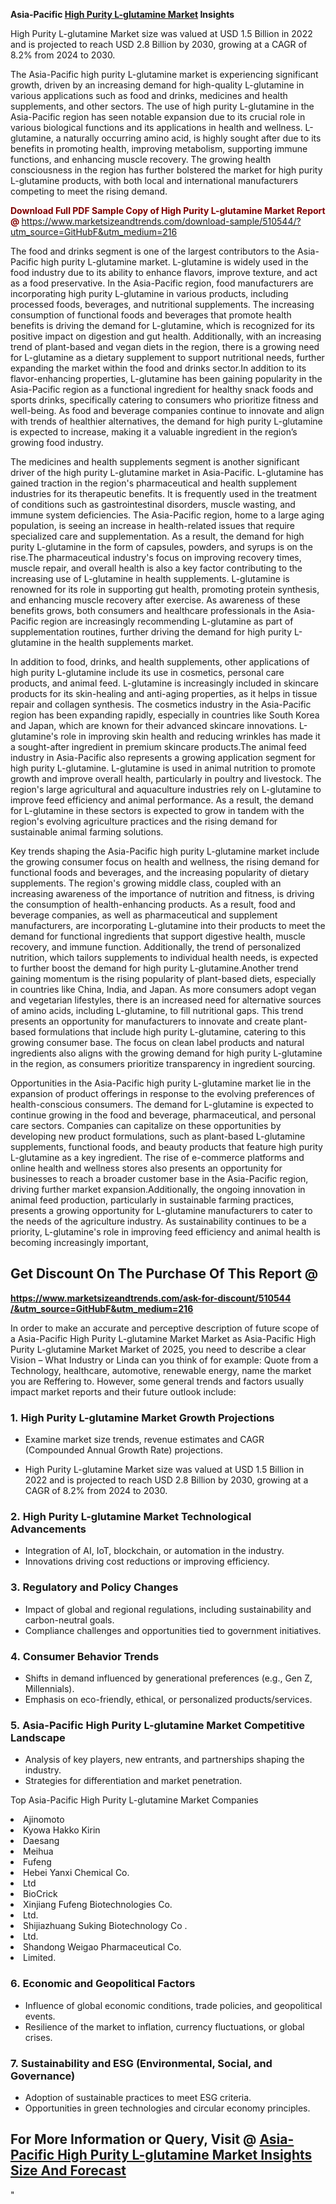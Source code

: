 <p><strong>Asia-Pacific&nbsp;<a href=""https://www.marketsizeandtrends.com/download-sample/510544/&amp;utm_source=GitHubF&amp;utm_medium=216"">High Purity L-glutamine Market</a> Insights</strong></p><p>High Purity L-glutamine Market size was valued at USD 1.5 Billion in 2022 and is projected to reach USD 2.8 Billion by 2030, growing at a CAGR of 8.2% from 2024 to 2030.</p><p><p>The Asia-Pacific high purity L-glutamine market is experiencing significant growth, driven by an increasing demand for high-quality L-glutamine in various applications such as food and drinks, medicines and health supplements, and other sectors. The use of high purity L-glutamine in the Asia-Pacific region has seen notable expansion due to its crucial role in various biological functions and its applications in health and wellness. L-glutamine, a naturally occurring amino acid, is highly sought after due to its benefits in promoting health, improving metabolism, supporting immune functions, and enhancing muscle recovery. The growing health consciousness in the region has further bolstered the market for high purity L-glutamine products, with both local and international manufacturers competing to meet the rising demand. <p><strong><span style="color: #800000;">Download Full PDF Sample Copy of High Purity L-glutamine Market Report @</span>&nbsp;</strong><a href="https://www.marketsizeandtrends.com/download-sample/510544/?utm_source=GitHubF&amp;utm_medium=216" target="_blank">https://www.marketsizeandtrends.com/download-sample/510544/?utm_source=GitHubF&amp;utm_medium=216</a></p></p><p>The food and drinks segment is one of the largest contributors to the Asia-Pacific high purity L-glutamine market. L-glutamine is widely used in the food industry due to its ability to enhance flavors, improve texture, and act as a food preservative. In the Asia-Pacific region, food manufacturers are incorporating high purity L-glutamine in various products, including processed foods, beverages, and nutritional supplements. The increasing consumption of functional foods and beverages that promote health benefits is driving the demand for L-glutamine, which is recognized for its positive impact on digestion and gut health. Additionally, with an increasing trend of plant-based and vegan diets in the region, there is a growing need for L-glutamine as a dietary supplement to support nutritional needs, further expanding the market within the food and drinks sector.In addition to its flavor-enhancing properties, L-glutamine has been gaining popularity in the Asia-Pacific region as a functional ingredient for healthy snack foods and sports drinks, specifically catering to consumers who prioritize fitness and well-being. As food and beverage companies continue to innovate and align with trends of healthier alternatives, the demand for high purity L-glutamine is expected to increase, making it a valuable ingredient in the region’s growing food industry. <p>The medicines and health supplements segment is another significant driver of the high purity L-glutamine market in Asia-Pacific. L-glutamine has gained traction in the region's pharmaceutical and health supplement industries for its therapeutic benefits. It is frequently used in the treatment of conditions such as gastrointestinal disorders, muscle wasting, and immune system deficiencies. The Asia-Pacific region, home to a large aging population, is seeing an increase in health-related issues that require specialized care and supplementation. As a result, the demand for high purity L-glutamine in the form of capsules, powders, and syrups is on the rise.The pharmaceutical industry's focus on improving recovery times, muscle repair, and overall health is also a key factor contributing to the increasing use of L-glutamine in health supplements. L-glutamine is renowned for its role in supporting gut health, promoting protein synthesis, and enhancing muscle recovery after exercise. As awareness of these benefits grows, both consumers and healthcare professionals in the Asia-Pacific region are increasingly recommending L-glutamine as part of supplementation routines, further driving the demand for high purity L-glutamine in the health supplements market.<p>In addition to food, drinks, and health supplements, other applications of high purity L-glutamine include its use in cosmetics, personal care products, and animal feed. L-glutamine is increasingly included in skincare products for its skin-healing and anti-aging properties, as it helps in tissue repair and collagen synthesis. The cosmetics industry in the Asia-Pacific region has been expanding rapidly, especially in countries like South Korea and Japan, which are known for their advanced skincare innovations. L-glutamine's role in improving skin health and reducing wrinkles has made it a sought-after ingredient in premium skincare products.The animal feed industry in Asia-Pacific also represents a growing application segment for high purity L-glutamine. L-glutamine is used in animal nutrition to promote growth and improve overall health, particularly in poultry and livestock. The region's large agricultural and aquaculture industries rely on L-glutamine to improve feed efficiency and animal performance. As a result, the demand for L-glutamine in these sectors is expected to grow in tandem with the region's evolving agriculture practices and the rising demand for sustainable animal farming solutions. <p>Key trends shaping the Asia-Pacific high purity L-glutamine market include the growing consumer focus on health and wellness, the rising demand for functional foods and beverages, and the increasing popularity of dietary supplements. The region's growing middle class, coupled with an increasing awareness of the importance of nutrition and fitness, is driving the consumption of health-enhancing products. As a result, food and beverage companies, as well as pharmaceutical and supplement manufacturers, are incorporating L-glutamine into their products to meet the demand for functional ingredients that support digestive health, muscle recovery, and immune function. Additionally, the trend of personalized nutrition, which tailors supplements to individual health needs, is expected to further boost the demand for high purity L-glutamine.Another trend gaining momentum is the rising popularity of plant-based diets, especially in countries like China, India, and Japan. As more consumers adopt vegan and vegetarian lifestyles, there is an increased need for alternative sources of amino acids, including L-glutamine, to fill nutritional gaps. This trend presents an opportunity for manufacturers to innovate and create plant-based formulations that include high purity L-glutamine, catering to this growing consumer base. The focus on clean label products and natural ingredients also aligns with the growing demand for high purity L-glutamine in the region, as consumers prioritize transparency in ingredient sourcing.<p>Opportunities in the Asia-Pacific high purity L-glutamine market lie in the expansion of product offerings in response to the evolving preferences of health-conscious consumers. The demand for L-glutamine is expected to continue growing in the food and beverage, pharmaceutical, and personal care sectors. Companies can capitalize on these opportunities by developing new product formulations, such as plant-based L-glutamine supplements, functional foods, and beauty products that feature high purity L-glutamine as a key ingredient. The rise of e-commerce platforms and online health and wellness stores also presents an opportunity for businesses to reach a broader customer base in the Asia-Pacific region, driving further market expansion.Additionally, the ongoing innovation in animal feed production, particularly in sustainable farming practices, presents a growing opportunity for L-glutamine manufacturers to cater to the needs of the agriculture industry. As sustainability continues to be a priority, L-glutamine's role in improving feed efficiency and animal health is becoming increasingly important,</p><h2><strong>Get Discount On The Purchase Of This Report @&nbsp;</strong></h2><p><strong><a href=""https://www.marketsizeandtrends.com/ask-for-discount/510544/&amp;utm_source=GitHubF&amp;utm_medium=216"" target=""_blank"">https://www.marketsizeandtrends.com/ask-for-discount/510544<br />/&amp;utm_source=GitHubF&amp;utm_medium=216</a></strong></p><p>In order to make an accurate and perceptive description of future scope of a Asia-Pacific&nbsp;High Purity L-glutamine Market Market as Asia-Pacific&nbsp;High Purity L-glutamine Market Market of 2025, you need to describe a clear Vision &ndash; What Industry or Linda can you think of for example: Quote from a Technology, healthcare, automotive, renewable energy, name the market you are Reffering to. However, some general trends and factors usually impact market reports and their future outlook include:</p><h3>1.&nbsp;<strong>High Purity L-glutamine Market Growth Projections</strong></h3><ul><li>Examine market size trends, revenue estimates and CAGR (Compounded Annual Growth Rate) projections.</li><li><p>High Purity L-glutamine Market size was valued at USD 1.5 Billion in 2022 and is projected to reach USD 2.8 Billion by 2030, growing at a CAGR of 8.2% from 2024 to 2030.</p></li></ul><h3>2.&nbsp;<strong>High Purity L-glutamine Market Technological Advancements</strong></h3><ul><li>Integration of AI, IoT, blockchain, or automation in the industry.</li><li>Innovations driving cost reductions or improving efficiency.</li></ul><h3>3.&nbsp;<strong>Regulatory and Policy Changes</strong></h3><ul><li>Impact of global and regional regulations, including sustainability and carbon-neutral goals.</li><li>Compliance challenges and opportunities tied to government initiatives.</li></ul><h3>4.&nbsp;<strong>Consumer Behavior Trends</strong></h3><ul><li>Shifts in demand influenced by generational preferences (e.g., Gen Z, Millennials).</li><li>Emphasis on eco-friendly, ethical, or personalized products/services.</li></ul><h3>5.&nbsp;<strong>Asia-Pacific High Purity L-glutamine Market Competitive Landscape</strong></h3><ul><li>Analysis of key players, new entrants, and partnerships shaping the industry.</li><li>Strategies for differentiation and market penetration.</li></ul><p data-pm-slice=""1 1 []"">Top Asia-Pacific High Purity L-glutamine Market Companies</p><div data-test-id=""""><p><li>Ajinomoto</li><li> Kyowa Hakko Kirin</li><li> Daesang</li><li> Meihua</li><li> Fufeng</li><li> Hebei Yanxi Chemical Co.</li><li>Ltd</li><li> BioCrick</li><li> Xinjiang Fufeng Biotechnologies Co.</li><li> Ltd.</li><li> Shijiazhuang Suking Biotechnology Co .</li><li>Ltd.</li><li> Shandong Weigao Pharmaceutical Co.</li><li>Limited.</li></p></div><h3>6.&nbsp;<strong>Economic and Geopolitical Factors</strong></h3><ul><li>Influence of global economic conditions, trade policies, and geopolitical events.</li><li>Resilience of the market to inflation, currency fluctuations, or global crises.</li></ul><h3>7.&nbsp;<strong>Sustainability and ESG (Environmental, Social, and Governance)</strong></h3><ul><li>Adoption of sustainable practices to meet ESG criteria.</li><li>Opportunities in green technologies and circular economy principles.</li></ul><h2><strong>For More Information or Query, Visit @&nbsp;</strong><a href=""https://www.verifiedmarketreports.com/product/high-purity-l-glutamine-market/"" target=""_blank"">Asia-Pacific High Purity L-glutamine Market Insights Size And Forecast</a></h2>"
